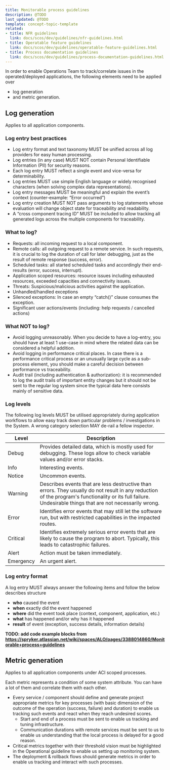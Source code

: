```yaml
---
title: Monitorable process guidelines
description: @TODO
last_updated: @TODO
template: concept-topic-template
related:
- title: NFR guidelines
  link: docs/scos/dev/guidelines/nfr-guidelines.html
- title: Operatable feature guidelines
  link: docs/scos/dev/guidelines/operatable-feature-guidelines.html
- title: Process documentation guidelines
  link: docs/scos/dev/guidelines/process-documentation-guidelines.html
---
```


In order to enable Operations Team to track/correlate issues in the operated/deployed applications, the following elements need to be applied over
* log generation
* and metric generation.

## Log generation
Applies to all application components.

### Log entry best practices
* Log entry format and text taxonomy MUST be unified across all log providers for easy human processing.
* Log entries (in any case) MUST NOT contain Personal Identifiable Information (PII) for security reasons.
* Each log entry MUST reflect a single event and vice-versa for determinability.
* Log entries MUST use simple English language or widely recognised characters (when solving complex data representations).
* Log entry messages MUST be meaningful and explain the event’s context (counter-example: “Error occurred”)
* Log entry creation MUST NOT pass arguments to log statements whose evaluation will change object state for traceability and readability.
* A “cross component tracing ID” MUST be included to allow tracking all generated logs across the multiple components for traceability.

### What to log?
* Requests: all incoming request to a local component.
* Remote calls: all outgoing request to a remote service. In such requests, it is crucial to log the duration of call for later debugging, 
just as the result of remote response (success, error).
* Scheduled tasks: all started scheduled tasks and accordingly their end-results (error, success, interrupt).
* Application scoped resources: resource issues including exhausted resources, exceeded capacities and connectivity issues.
* Threats: Suspicious/malicious activities against the application.
* Unhandled/handled exceptions
* Silenced exceptions: In case an empty “catch()” clause consumes the exception.
* Significant user actions/events (including: help requests / cancelled actions)

### What NOT to log?
* Avoid logging unreasonably. When you decide to have a log-entry, you should have at least 1 use-case in mind where the related data 
can be considered a helpful addition.
* Avoid logging in performance critical places. In case there is a performance critical process or an unusually large cycle as a sub-process
element, you should make a careful decision between performance vs traceability.
* Audit trail (including authentication & authorization): it is recommended to log the audit trails of important entity changes but it should 
not be sent to the regular log system since the typical data here consists mainly of sensitive data.

### Log levels
The following log levels MUST be utilised appropriately during application workflows to allow easy track down particular problems / investigations 
in the System. A wrong category selection MAY de-rail a fellow inspector.


| Level | Description |
|-------|-------------|
| Debug | Provides detailed data, which is mostly used for debugging. These logs allow to check variable values and/or error stacks. |
| Info | Interesting events. |
| Notice | Uncommon events. |
| Warning | Describes events that are less destructive than errors. They usually do not result in any reduction of the program's functionality or its full failure. Undesirable things that are not necessarily wrong. |
| Error | Identifies error events that may still let the software run, but with restricted capabilities in the impacted routes. |
| Critical | Identifies extremely serious error events that are likely to cause the program to abort. Typically, this leads to catastrophic failures. |
| Alert | Action must be taken immediately. |
| Emergency | An urgent alert. |

### Log entry format
A log entry MUST always answer the following items and follow the below describes structure
* **who** caused the event
* **when** exactly did the event happened
* **where** did the event took place (context, component, application, etc.)
* **what** has happened and/or why has it happened
* **result** of event (exception, success details, information details)

**TODO: add code example blocks from https://spryker.atlassian.net/wiki/spaces/ALO/pages/3388014860/Monitorable+process+guidelines**

## Metric generation
Applies to all application components under ACI scoped processes.

Each metric represents a condition of some system attribute. You can have a lot of them and correlate them with each other.

* Every service / component should define and generate project appropriate metrics for key processes (with basic dimension of the outcome 
of the operation (success, failure) and duration) to enable us tracking such events and react when they reach undesired scores.
   * Start and end of a process must be sent to enable us tracking and tuning infrastructure.
   * Communication durations with remote services must be sent to us to enable us understanding that the local process is delayed for a good reason.
* Critical metrics together with their threshold vision must be highlighted in the Operational guideline to enable us setting up monitoring system.
* The deployment & rollback flows should generate metrics in order to enable us tracking and interact with such processes.
